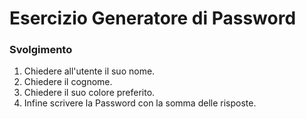 # Esercizio Generatore di Password
### Svolgimento
1. Chiedere all'utente il suo nome.
2. Chiedere il cognome.
3. Chiedere il suo colore preferito.
4. Infine scrivere la Password con la somma delle risposte.
